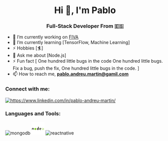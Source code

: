 <h1 align="center">Hi 👋, I'm Pablo </h1>
<h3 align="center">Full-Stack Developer From 🇪🇸 </h3>

- 🔭 I’m currently working on [FIVA](https://fiva.es/)
- 🌱 I’m currently learning [TensorFlow, Machine Learning]
- ⚡ Hobbies [🏄]
- 💬 Ask me about [Node.js]
- ⚡ Fun fact [
One hundred little bugs in the code
One hundred little bugs.
Fix a bug, push the fix,
One hundred little bugs in the code.
]
- 📫 How to reach me, **pablo.andreu.martin@gamil.com**

<h3 align="left">Connect with me:</h3>
<p align="left">
<a href="https://linkedin.com/in/https://www.linkedin.com/in/pablo-andreu-martin/" target="blank"><img align="center" src="https://raw.githubusercontent.com/rahuldkjain/github-profile-readme-generator/master/src/images/icons/Social/linked-in-alt.svg" alt="https://www.linkedin.com/in/pablo-andreu-martin/" height="30" width="40" /></a>
</p>
<h3 align="left">Languages and Tools:</h3>
<p 
<a> <img src="https://res.cloudinary.com/dzzkeb6xp/image/upload/v1679300629/png-clipart-python-programming-language-computer-programming-basic-saintgermainenlaye-text-logo-thumbnail-removebg-preview_wc3wec.png" alt="mongodb" width="40" height="40"/> </a> 
<a> <img src="https://raw.githubusercontent.com/devicons/devicon/master/icons/nodejs/nodejs-original-wordmark.svg" alt="nodejs" width="40" height="40"/> </a> 
<a> <img src="https://reactnative.dev/img/header_logo.svg" alt="reactnative" width="40" height="40"/> </a> 
</p>

